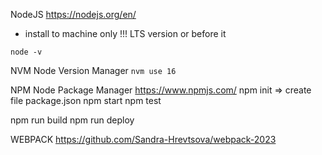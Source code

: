 NodeJS
https://nodejs.org/en/

- install to machine only !!! LTS version or before it

`node -v`

NVM Node Version Manager
`nvm use 16`

NPM Node Package Manager
https://www.npmjs.com/
npm init => create file package.json
npm start
npm test

npm run build
npm run deploy

WEBPACK https://github.com/Sandra-Hrevtsova/webpack-2023